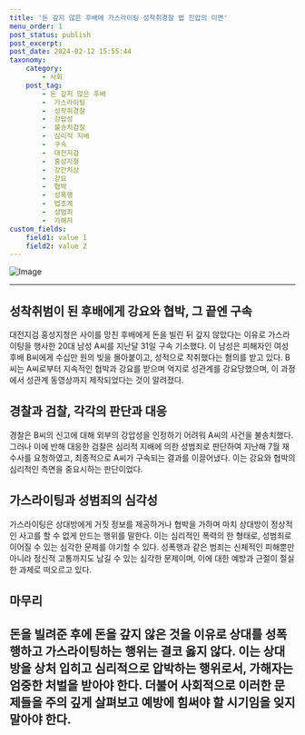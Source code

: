 ```yaml
---
title: '돈 갚지 않은 후배에 가스라이팅 성착취경찰 법 진압의 이면'
menu_order: 1
post_status: publish
post_excerpt: 
post_date: 2024-02-12 15:55:44
taxonomy:
    category:
        - 사회
    post_tag:
        - 돈 갚지 않은 후배
        -  가스라이팅
        -  성착취경찰
        -  강압성
        -  불송치검찰
        -  심리적 지배
        -  구속
        -  대전지검
        -  홍성지청
        -  강간치상
        -  강요
        -  협박
        -  성폭행
        -  법조계
        -  성범죄
        -  가해자
custom_fields:
    field1: value 1
    field2: value 2
---
```


![Image](https://imgnews.pstatic.net/image/018/2024/02/12/0005671594_001_20240212105101031.jpg?type=w647)

---
## 성착취범이 된 후배에게 강요와 협박, 그 끝엔 구속
대전지검 홍성지청은 사이를 망친 후배에게 돈을 빌린 뒤 갚지 않았다는 이유로 가스라이팅을 행사한 20대 남성 A씨를 지난달 31일 구속 기소했다. 이 남성은 피해자인 여성 후배 B씨에게 수십만 원의 빚을 몰아붙이고, 성적으로 착취했다는 혐의를 받고 있다. B씨는 A씨로부터 지속적인 협박과 강요를 받으며 억지로 성관계를 강요당했으며, 이 과정에서 성관계 동영상까지 제작되었다는 것이 알려졌다.
## 경찰과 검찰, 각각의 판단과 대응
경찰은 B씨의 신고에 대해 외부의 강압성을 인정하기 어려워 A씨의 사건을 불송치했다. 그러나 이에 반해 대응한 검찰은 심리적 지배에 의한 성범죄로 판단하여 지난해 7월 재수사를 요청하였고, 최종적으로 A씨가 구속되는 결과를 이끌어냈다. 이는 강요와 협박의 심리적인 측면을 중요시하는 판단이었다.
## 가스라이팅과 성범죄의 심각성
가스라이팅은 상대방에게 거짓 정보를 제공하거나 협박을 가하며 마치 상대방이 정상적인 사고를 할 수 없게 만드는 행위를 말한다. 이는 심리적인 폭력의 한 형태로, 성범죄로 이어질 수 있는 심각한 문제를 야기할 수 있다. 성폭행과 같은 범죄는 신체적인 피해뿐만 아니라 정신적 고통까지도 남길 수 있는 심각한 문제이며, 이에 대한 예방과 근절이 절실한 과제로 떠오르고 있다.
## 마무리
돈을 빌려준 후에 돈을 갚지 않은 것을 이유로 상대를 성폭행하고 가스라이팅하는 행위는 결코 옳지 않다. 이는 상대방을 상처 입히고 심리적으로 압박하는 행위로서, 가해자는 엄중한 처벌을 받아야 한다. 더불어 사회적으로 이러한 문제들을 주의 깊게 살펴보고 예방에 힘써야 할 시기임을 잊지 말아야 한다.
---
